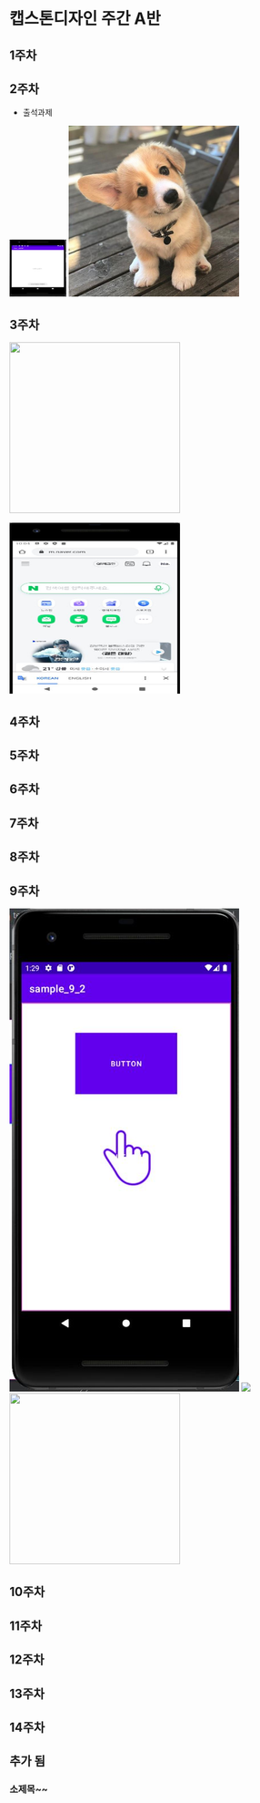 # 캡스톤디자인 주간 A반

##  1주차

## 2주차
  - 출석과제

<img width="100" height="100" src="./png/2주차.jpg"></img>
<img width="300" height="300" src="./png/강아지.jpg"></img>


## 3주차

<img width="300" height="300" src="./Png/전화번호작동.jpg"></img>

<img width="300" height="300" src="./png/네이버작동.jpg"></img>
## 4주차
## 5주차
## 6주차
## 7주차
## 8주차
## 9주차
<img src="png/캡스톤9주차과제1.jpg"></img>
<img src="./img/캡스톤9주차과제2.JPG"></img>
<img width="300" height="300" src="./png/캡스톤9주차과제그라데이션.jpg"></img>
## 10주차
## 11주차
## 12주차
## 13주차
## 14주차
## 추가 됨

### 소제목~~
